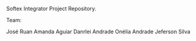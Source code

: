 Softex Integrator Project Repository.

Team:

José Ruan
Amanda Aguiar
Danrlei Andrade
Onélia Andrade
Jeferson Silva